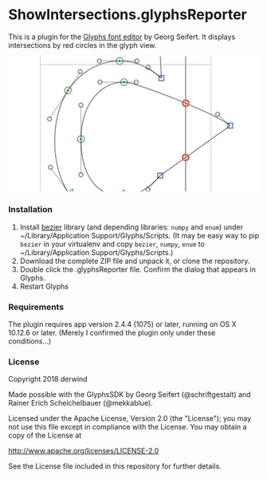 # ShowIntersections.glyphsReporter

This is a plugin for the [Glyphs font editor](https://glyphsapp.com/) by Georg Seifert.
It displays intersections by red circles in the glyph view.

![](./Intersections.png)

### Installation

1. Install [bezier](https://pypi.python.org/pypi/bezier) library (and depending libraries: `numpy` and `enum`) under ~/Library/Application Support/Glyphs/Scripts. (It may be easy way to pip `bezier` in your virtualenv and copy `bezier`, `numpy`, `enum` to ~/Library/Application Support/Glyphs/Scripts.)
2. Download the complete ZIP file and unpack it, or clone the repository.
3. Double click the .glyphsReporter file. Confirm the dialog that appears in Glyphs.
4. Restart Glyphs

### Requirements

The plugin requires app version 2.4.4 (1075) or later, running on OS X 10.12.6 or later. (Merely I confirmed the plugin only under these conditions...)

### License

Copyright 2018 derwind

Made possible with the GlyphsSDK by Georg Seifert (@schriftgestalt) and Rainer Erich Scheichelbauer (@mekkablue).

Licensed under the Apache License, Version 2.0 (the "License");
you may not use this file except in compliance with the License.
You may obtain a copy of the License at

http://www.apache.org/licenses/LICENSE-2.0

See the License file included in this repository for further details.
